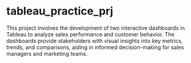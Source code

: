 # tableau_practice_prj
This project involves the development of two interactive dashboards in Tableau to analyze sales performance and customer behavior. The dashboards provide stakeholders with visual insights into key metrics, trends, and comparisons, aiding in informed decision-making for sales managers and marketing teams.
